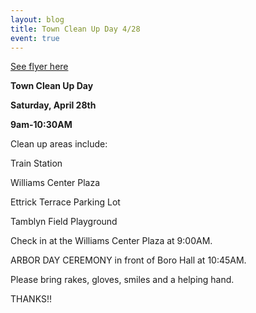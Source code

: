 ```yaml
---
layout: blog
title: Town Clean Up Day 4/28
event: true
---
```


[See flyer here](https://storage.googleapis.com/static.rutherford-nj.com/recreation/posts/town%20clean%20up%20day%202018.pdf)

**Town Clean Up Day**

**Saturday, April 28th**

**9am-10:30AM**

Clean up areas include:

Train Station

Williams Center Plaza

Ettrick Terrace Parking Lot

Tamblyn Field Playground

Check in at the Williams Center Plaza at 9:00AM.

ARBOR DAY CEREMONY in front of Boro Hall at 10:45AM.

Please bring rakes, gloves, smiles and
a helping hand.

THANKS!!
